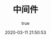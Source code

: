 ---
pageComponent:
  name: Catalogue
  data:
    path: 50.中间件
    imgUrl: /img/web.png
    description: kafka等
title: 中间件
date: 2020-03-11 21:50:53
permalink: /middleware/
sidebar: false
article: false
comment: false
editLink: false
author:
  name: xugaoyi
  link: https://github.com/xugaoyi
---